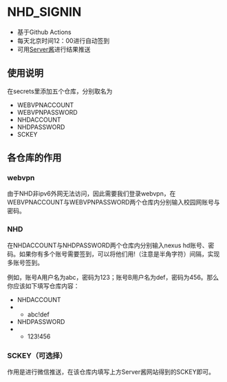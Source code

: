 # NHD_SIGNIN

- 基于Github Actions
- 每天北京时间12：00进行自动签到
- 可用[Server酱](https://sc.ftqq.com/)进行结果推送

## 使用说明

在secrets里添加五个仓库，分别取名为
- WEBVPNACCOUNT
- WEBVPNPASSWORD
- NHDACCOUNT
- NHDPASSWORD
- SCKEY

## 各仓库的作用

### webvpn

由于NHD非ipv6外网无法访问，因此需要我们登录webvpn，在WEBVPNACCOUNT与WEBVPNPASSWORD两个仓库内分别输入校园网账号与密码。

### NHD

在NHDACCOUNT与NHDPASSWORD两个仓库内分别输入nexus hd账号、密码。如果你有多个账号需要签到，可以将他们用!（注意是半角字符）间隔，实现多账号签到。

例如，账号A用户名为abc，密码为123；账号B用户名为def，密码为456。那么你应该如下填写仓库内容：
- NHDACCOUNT
- - abc!def
- NHDPASSWORD
- - 123!456

### SCKEY（可选择）

作用是进行微信推送，在该仓库内填写上方Server酱网站得到的SCKEY即可。
